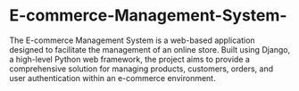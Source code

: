 # E-commerce-Management-System-
The E-commerce Management System is a web-based application designed to facilitate the management of an online store. Built using Django, a high-level Python web framework, the project aims to provide a comprehensive solution for managing products, customers, orders, and user authentication within an e-commerce environment.
